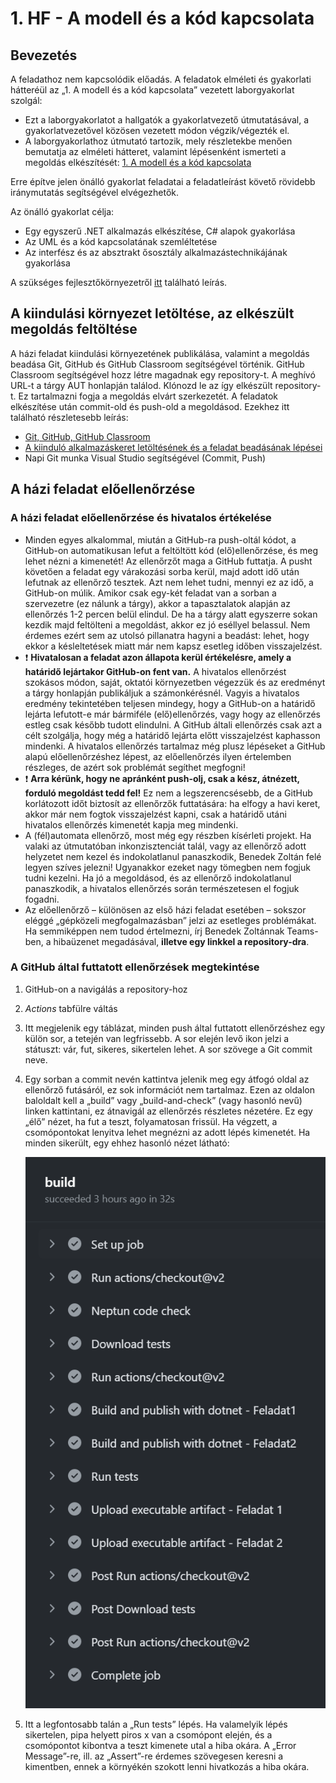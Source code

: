 # 1. HF - A modell és a kód kapcsolata

## Bevezetés

A feladathoz nem kapcsolódik előadás.  A feladatok elméleti és gyakorlati hátteréül az  „1. A modell és a kód kapcsolata” vezetett laborgyakorlat szolgál:

- Ezt a laborgyakorlatot a hallgatók a gyakorlatvezető útmutatásával, a gyakorlatvezetővel közösen vezetett módon végzik/végezték el.
- A laborgyakorlathoz útmutató tartozik, mely részletekbe menően bemutatja az elméleti hátteret, valamint lépésenként ismerteti a megoldás elkészítését: [1. A modell és a kód kapcsolata](../../labor/1-model-es-kod-kapcsolata/index.md)

Erre építve jelen önálló gyakorlat feladatai a feladatleírást követő rövidebb iránymutatás segítségével elvégezhetők.

Az önálló gyakorlat célja:

- Egy egyszerű .NET alkalmazás elkészítése, C# alapok gyakorlása
- Az UML és a kód kapcsolatának szemléltetése
- Az interfész és az absztrakt ősosztály alkalmazástechnikájának gyakorlása

A szükséges fejlesztőkörnyezetről [itt](../fejlesztokornyezet/index.md) található leírás.

## A kiindulási környezet letöltése, az elkészült megoldás feltöltése

A házi feladat kiindulási környezetének publikálása, valamint a megoldás beadása Git, GitHub és GitHub Classroom segítségével történik. GitHub Classroom segítségével hozz létre magadnak egy repository-t. A meghívó URL-t a tárgy AUT honlapján találod. Klónozd le az így elkészült repository-t. Ez tartalmazni fogja a megoldás elvárt szerkezetét. A feladatok elkészítése után commit-old és push-old a megoldásod. Ezekhez itt található részletesebb leírás:

- [Git, GitHub, GitHub Classroom](../git-github-github-classroom/index.md)
- [A kiinduló alkalmazáskeret letöltésének és a feladat beadásának lépései](../hf-folyamat/index.md)
- Napi Git munka Visual Studio segítségével (Commit, Push)

## A házi feladat előellenőrzése

### A házi feladat előellenőrzése és hivatalos értékelése

- Minden egyes alkalommal, miután a GitHub-ra push-oltál kódot, a GitHub-on automatikusan lefut a feltöltött kód (elő)ellenőrzése, és meg lehet nézni a kimenetét! Az ellenőrzőt maga a GitHub futtatja. A pusht követően a feladat egy várakozási sorba kerül, majd adott idő után lefutnak az ellenőrző tesztek. Azt nem lehet tudni, mennyi ez az idő, a GitHub-on múlik. Amikor csak egy-két feladat van a sorban a szervezetre (ez nálunk a tárgy), akkor a tapasztalatok alapján az ellenőrzés 1-2 percen belül elindul. De ha a tárgy alatt egyszerre sokan kezdik majd feltölteni a megoldást, akkor ez jó eséllyel belassul. Nem érdemes ezért sem az utolsó pillanatra hagyni a beadást: lehet, hogy ekkor a késleltetések miatt már nem kapsz esetleg időben visszajelzést.
- :exclamation: **Hivatalosan a feladat azon állapota kerül értékelésre, amely a határidő lejártakor GitHub-on fent van.** A hivatalos ellenőrzést szokásos módon, saját, oktatói környezetben végezzük és az eredményt a tárgy honlapján publikáljuk a számonkérésnél. Vagyis a hivatalos eredmény tekintetében teljesen mindegy, hogy a GitHub-on a határidő lejárta lefutott-e már bármiféle (elő)ellenőrzés, vagy hogy az ellenőrzés estleg csak később tudott elindulni. A GitHub általi ellenőrzés csak azt a célt szolgálja, hogy még a határidő lejárta előtt visszajelzést kaphasson mindenki. A hivatalos ellenőrzés tartalmaz még plusz lépéseket a GitHub alapú előellenőrzéshez lépest, az előellenőrzés ilyen értelemben részleges, de azért sok problémát segíthet megfogni! 
- :exclamation: **Arra kérünk, hogy ne apránként push-olj, csak a kész, átnézett, forduló megoldást tedd fel!** Ez nem a legszerencsésebb, de a GitHub korlátozott időt biztosít az ellenőrzők futtatására:   ha elfogy a havi keret, akkor már nem fogtok visszajelzést kapni, csak a határidő utáni hivatalos ellenőrzés kimenetét kapja meg mindenki.
- A (fél)automata ellenőrző, most még egy részben kísérleti projekt. Ha valaki az útmutatóban inkonzisztenciát talál, vagy az ellenőrző adott helyzetet nem kezel és indokolatlanul panaszkodik, Benedek Zoltán felé legyen szíves jelezni! Ugyanakkor ezeket nagy tömegben nem fogjuk tudni kezelni. Ha jó a megoldásod, és az ellenőrző indokolatlanul panaszkodik, a hivatalos ellenőrzés során természetesen el fogjuk fogadni.
- Az előellenőrző – különösen az első házi feladat esetében – sokszor eléggé „gépközeli megfogalmazásban” jelzi az esetleges problémákat. Ha semmiképpen nem tudod értelmezni, írj Benedek Zoltánnak Teams-ben, a hibaüzenet megadásával, **illetve egy linkkel a repository-dra**.

### A GitHub által futtatott ellenőrzések megtekintése

1. GitHub-on a navigálás a repository-hoz
2. *Actions* tabfülre váltás
3. Itt megjelenik egy táblázat, minden push által futtatott ellenőrzéshez egy külön sor, a tetején van legfrissebb. A sor elején levő ikon jelzi a státuszt: vár, fut, sikeres, sikertelen lehet. A sor szövege a Git commit neve.
4. Egy sorban a commit nevén kattintva jelenik meg egy átfogó oldal az ellenőrző futásáról, ez sok információt nem tartalmaz. Ezen az oldalon baloldalt kell a „build” vagy „build-and-check” (vagy hasonló nevű) linken  kattintani, ez átnavigál az ellenőrzés részletes nézetére. Ez egy „élő” nézet, ha fut a teszt, folyamatosan frissül. Ha végzett, a csomópontokat lenyitva lehet megnézni az adott lépés kimenetét.  Ha minden sikerült, egy ehhez hasonló nézet látható:

    ![GitHub actions kimenet](images/eloellenorzo-github-actions.png)

5. Itt a legfontosabb talán a „Run tests” lépés.
Ha valamelyik lépés sikertelen, pipa helyett piros x van a csomópont elején, és a csomópontot kibontva a teszt kimenete utal a hiba okára. A „Error Message”-re, ill. az „Assert”-re érdemes szövegesen keresni a kimentben, ennek a környékén szokott lenni hivatkozás a hiba okára.
